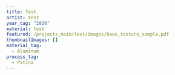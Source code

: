 ```yaml
---
title: Test
artist: test
year_tag: "2020"
material: test
featured: /projects_main/test/images/haas_texture_sample.pdf
thumbnailImages: []
material_tag:
  - Aluminum
process_tag:
  - Patina
---
```

